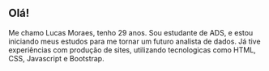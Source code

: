 Olá! 
---------------
Me chamo Lucas Moraes, tenho 29 anos.
Sou estudante de ADS, e estou iniciando meus estudos para me tornar um futuro analista de dados.
Já tive experiências com produção de sites, utilizando tecnologicas como HTML, CSS, Javascript e Bootstrap.

